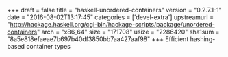 +++
draft = false
title = "haskell-unordered-containers"
version = "0.2.7.1-1"
date = "2016-08-02T13:17:45"
categories = ['devel-extra']
upstreamurl = "http://hackage.haskell.org/cgi-bin/hackage-scripts/package/unordered-containers"
arch = "x86_64"
size = "171708"
usize = "2286420"
sha1sum = "8a5e818efaeae7b697b40df3850bb7aa427aaf98"
+++
Efficient hashing-based container types